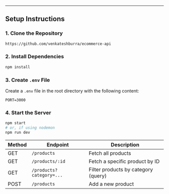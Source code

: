 ---

## Setup Instructions

### 1. Clone the Repository

```bash
https://github.com/venkateshburra/ecommerce-api
```

### 2. Install Dependencies

```bash
npm install
```

### 3. Create `.env` File

Create a `.env` file in the root directory with the following content:

```
PORT=3000
```

### 4. Start the Server

```bash
npm start
# or, if using nodemon
npm run dev
```

| Method | Endpoint                 | Description                         |
| ------ | ------------------------ | ----------------------------------- |
| GET    | `/products`              | Fetch all products                  |
| GET    | `/products/:id`          | Fetch a specific product by ID      |
| GET    | `/products?category=...` | Filter products by category (query) |
| POST   | `/products`              | Add a new product                   |

